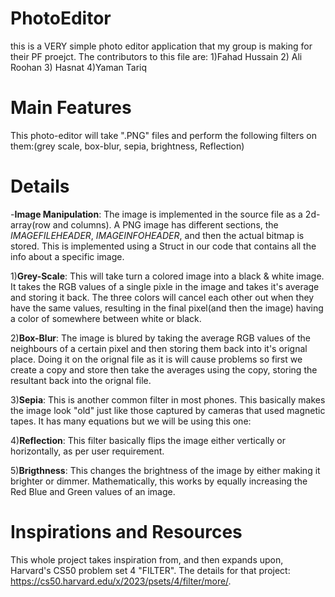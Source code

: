 # PhotoEditor
this is a VERY simple photo editor application that my group is making for their PF proejct. The contributors to this file are: 
1)Fahad Hussain 
2) Ali Roohan 
3) Hasnat 
4)Yaman Tariq

# Main Features
This photo-editor will take ".PNG" files and perform the following filters on them:(grey scale, box-blur, sepia, brightness, Reflection)

# Details

-**Image Manipulation**: The image is implemented in the source file as a 2d- array(row and columns). A PNG image has different sections, the *IMAGEFILEHEADER*, *IMAGEINFOHEADER*, and then the actual bitmap is stored. This is implemented using a Struct in our code that contains all the info about a specific image.

1)**Grey-Scale**: This will take turn a colored image into a black & white image. It takes the RGB values of a single pixle in the image and takes it's average and storing it back. The three colors will cancel each other out when they have the same values, resulting in the final pixel(and then the image) having a color of somewhere between white or black.

2)**Box-Blur**: The image is blured by taking the average RGB values of the neighbours of a certain pixel and then storing them back into it's orignal place. Doing it on the orignal file as it is will cause problems so first we create a copy and store then take the averages using the copy, storing the resultant back into the orignal file.

3)**Sepia**: This is another common filter in most phones. This basically makes the image look "old" just like those captured by cameras that used magnetic tapes. It has many equations but we will be using this one: 

4)**Reflection**: This filter basically flips the image either vertically or horizontally, as per user requirement.

5)**Brigthness**: This changes the brightness of the image by either making it brighter or dimmer. Mathematically, this works by equally increasing the Red Blue and Green values of an image.


# Inspirations and Resources
This whole project takes inspiration from, and then expands upon, Harvard's CS50 problem set 4 "FILTER". The details for that project: https://cs50.harvard.edu/x/2023/psets/4/filter/more/.



